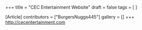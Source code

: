 +++
title = "CEC Entertainment Website"
draft = false
tags = [ ]

[Article]
contributors = ["BurgersNuggs445"]
gallery = []
+++
http://cecentertainment.com